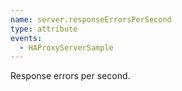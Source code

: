 ```yaml
---
name: server.responseErrorsPerSecond
type: attribute
events:
  - HAProxyServerSample
---
```


Response errors per second.
